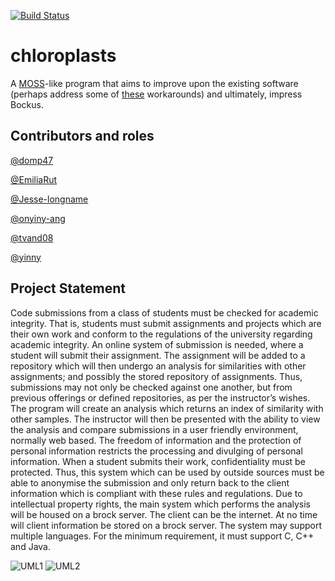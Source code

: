 [![Build Status](https://travis-ci.com/stroma-lamellae/chloroplasts.svg?token=B4HsPVynZh9evHaDSmTB&branch=master)](https://travis-ci.com/stroma-lamellae/chloroplasts "Travis")

# chloroplasts

A [MOSS](https://theory.stanford.edu/~aiken/moss/)-like program that aims to
improve upon the existing software (perhaps address some of [these](https://github.com/genchang1234/How-to-cheat-in-computer-science-101) workarounds) and ultimately, impress Bockus.

## Contributors and roles

[@domp47](https://github.com/domp47)

[@EmiliaRut](https://github.com/EmiliaRut)

[@Jesse-longname](https://github.com/Jesse-longname)

[@onyiny-ang](https://github.com/onyiny-ang)

[@tvand08](https://github.com/tvand08)

[@yinny](https://github.com/yinny)

## Project Statement

Code submissions from a class of students must be checked for academic integrity. That is, students must submit assignments and projects which are their own work and conform to the regulations of the university regarding academic integrity.
An online system of submission is needed, where a student will submit their assignment. The assignment will be added to a repository which will then undergo an analysis for similarities with other assignments; and possibly the stored repository of assignments. Thus, submissions may not only be checked against one another, but from previous offerings or defined repositories, as per the instructor’s wishes.
The program will create an analysis which returns an index of similarity with other samples. The instructor will then be presented with the ability to view the analysis and compare submissions in a user friendly environment, normally web based.
The freedom of information and the protection of personal information restricts the processing and divulging of personal information. When a student submits their work, confidentiality must be protected. Thus, this system which can be used by outside sources must be able to anonymise the submission and only return back to the client information which is compliant with these rules and regulations.
Due to intellectual property rights, the main system which performs the analysis will be housed on a brock server. The client can be the internet. At no time will client information be stored on a brock server.
The system may support multiple languages. For the minimum requirement, it must support C, C++ and Java.

![UML1](https://github.com/onyiny-ang/chloroplasts/blob/master/UML1.jpeg)
![UML2](https://github.com/onyiny-ang/chloroplasts/blob/master/UML.jpeg)


